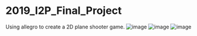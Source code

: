 # 2019_I2P_Final_Project
Using allegro to create a 2D plane shooter game.
![image](https://github.com/harry900831/I2P_Final_Project/blob/master/screenshot1.PNG)
![image](https://github.com/harry900831/I2P_Final_Project/blob/master/screenshot2.PNG)
![image](https://github.com/harry900831/I2P_Final_Project/blob/master/screenshot3.PNG)
